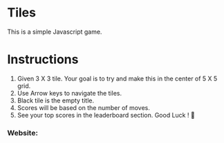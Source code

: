 # Tiles

This is a simple Javascript game.

# Instructions
1. Given 3 X 3 tile. Your goal is to try and make this in the center of 5 X 5 grid.
2. Use Arrow keys to navigate the tiles.
3. Black tile is the empty title.
4. Scores will be based on the number of moves.
5. See your top scores in the leaderboard section.
Good Luck ! 🙂

<h3>Website: </h3><a href="https://vaish08.github.io/tiles/"></a>
